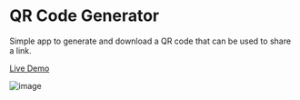 # QR Code Generator

Simple app to generate and download a QR code that can be used to share a link.

[Live Demo]([https://qrcodes.tech](https://qr-code-generator-hardikk.netlify.app/))

![image](https://github.com/hady68/https---github.com-hady68-QR-Code-Gen/assets/64458111/188837dc-ce78-4adb-8c4e-a870a7cc2f5a)


